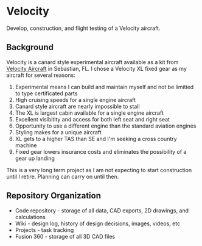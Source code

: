 # Velocity
Develop, construction, and flight testing of a Velocity aircraft.

## Background
Velocity is a canard style experimental aircraft available as a kit from [Velocity Aircraft](https://www.velocityaircraft.com/) in Sebastian, FL.  I chose a Velocity XL fixed gear as my aircraft for several reasons:
1. Experimental means I can build and maintain myself and not be limitied to type certificated parts
2. High cruising speeds for a single engine aircraft
3. Canard style aircraft are nearly impossible to stall
4. The XL is largest cabin available for a single engine aircraft
5. Excellent visibitity and access for both left seat and right seat
6. Opportunity to use a different engine than the standard aviation engines
7. Styling makes for a unique aircraft
8. XL gets to a higher TAS than SE and I'm seeking a cross country machine
9. Fixed gear lowers insurance costs and eliminates the possibility of a gear up landing

This is a very long term project as I am not expecting to start construction until I retire.  Planning can carry on until then.

## Repository Organization
* Code repository - storage of all data, CAD exports, 2D drawings, and calculations
* Wiki - design log, history of design decisions, images, videos, etc
* Projects - task tracking
* Fusion 360 - storage of all 3D CAD files

